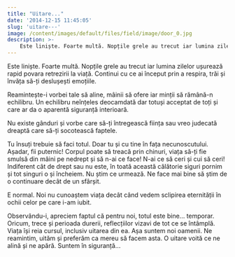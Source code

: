 ```yaml
---
title: "Uitare..."
date: '2014-12-15 11:45:05'
slug: 'uitare---'
image: /content/images/default/files/field/image/door_0.jpg
description: >-
    Este liniște. Foarte multă. Nopțile grele au trecut iar lumina zilelor ușurează rapid povara retrezirii la viață. Continui cu ce ai început prin a respira, trăi și învăța să-ți deslușești emoțiile.Re
---
```

<div class="kg-card-markdown"><p>Este liniște. Foarte multă. Nopțile grele au trecut iar lumina zilelor ușurează rapid povara retrezirii la viață. Continui cu ce ai început prin a respira, trăi și învăța să-ți deslușești emoțiile.</p>
<p>Reamintește-i vorbei tale să aline, mâinii să ofere iar minții să rămână-n echilibru. Un echilibru neînțeles deocamdată dar totuși acceptat de toți și care ar da o aparentă siguranță interioară.</p>
<p>Nu existe gânduri și vorbe care să-ți întregească ființa sau vreo judecată dreaptă care să-ți socotească faptele.</p>
<p>Tu însuți trebuie să faci totul. Doar tu și cu tine în fața necunoscutului. Așadar, fii puternic! Corpul poate să treacă prin chinuri, viața să-ți fie smulsă din mâini pe nedrept și să n-ai ce face! N-ai ce să ceri și cui să ceri! Indiferent cât de drept sau nu este, în toată această călătorie siguri pornim și tot singuri o și încheiem. Nu știm ce urmează. Ne face mai bine să știm de o continuare decât de un sfârșit.</p>
<p>E normal. Noi nu cunoaștem viața decât când vedem sclipirea eternității în ochii celor pe care i-am iubit.</p>
<p>Observându-i, apreciem faptul că pentru noi, totul este bine... temporar. Oricum, trece și perioada durerii, reflecțiilor vizavi de tot ce se întâmplă. Viața își reia cursul, inclusiv uitarea din ea. Așa suntem noi oamenii. Ne reamintim, uităm și preferăm ca mereu să facem asta. O uitare voită ce ne alină și ne apără. Suntem în siguranță...</p>
</div>
    